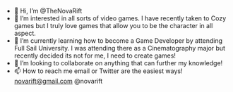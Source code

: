 - 👋 Hi, I’m @TheNovaRift
- 👀 I’m interested in all sorts of video games.  I have recently taken to Cozy games but I truly love games that allow you to be the character in all aspect.
- 🌱 I’m currently learning how to become a Game Developer by attending Full Sail University.  I was attending there as a Cinematography major but recently decided its not for me, I need to create games!
- 💞️ I’m looking to collaborate on anything that can further my knowledge!
- 📫 How to reach me email or Twitter are the easiest ways!  novarift@gmail.com @novarift

<!---
TheNovaRift/TheNovaRift is a ✨ special ✨ repository because its `README.md` (this file) appears on your GitHub profile.
You can click the Preview link to take a look at your changes.
--->
